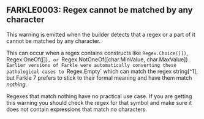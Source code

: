 ## FARKLE0003: Regex cannot be matched by any character

This warning is emitted when the builder detects that a regex or a part of it cannot be matched by any character.

This can occur when a regex contains constructs like `Regex.Choice([])`, Regex.OneOf([])`, or `Regex.NotOneOf([char.MinValue, char.MaxValue])`. Earlier versions of Farkle were automatically converting these pathological cases to `Regex.Empty` which can match the regex string[^1], but Farkle 7 prefers to stick to their formal meaning and have them match _nothing_.

Regexes that match nothing have no practical use case. If you are getting this warning you should check the regex for that symbol and make sure it does not contain expressions that match no characters.

